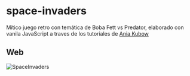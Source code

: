 # space-invaders

Mítico juego retro con temática de Boba Fett vs Predator, elaborado con vanila JavaScript a traves de los tutoriales de [Ania Kubow](https://www.youtube.com/aniakubow)

## Web

![SpaceInvaders](https://i.ibb.co/41vf0cp/Captura-de-pantalla-2021-01-03-a-las-19-18-54.png)
